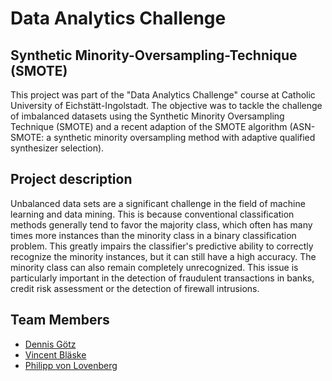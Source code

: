 # Data Analytics Challenge
## Synthetic Minority-Oversampling-Technique (SMOTE)

This project was part of the "Data Analytics Challenge" course at Catholic University of Eichstätt-Ingolstadt. 
The objective was to tackle the challenge of imbalanced datasets using the Synthetic Minority Oversampling 
Technique (SMOTE) and a recent adaption of the SMOTE algorithm (ASN-SMOTE: a synthetic minority oversampling 
method with adaptive qualified synthesizer selection).

## Project description
Unbalanced data sets are a significant challenge in the field of machine learning and data mining. This is because conventional 
classification methods generally tend to favor the majority class, which often has many times more instances than the minority 
class in a binary classification problem. This greatly impairs the classifier's predictive ability to correctly recognize the 
minority instances, but it can still have a high accuracy. The minority class can also remain completely unrecognized. This issue 
is particularly important in the detection of fraudulent transactions in banks, credit risk assessment or the detection of firewall 
intrusions.

## Team Members
- [Dennis Götz](https://github.com/dennismgoetz)
- [Vincent Bläske](https://github.com/vini1166)
- [Philipp von Lovenberg](https://github.com/philipp2412)
